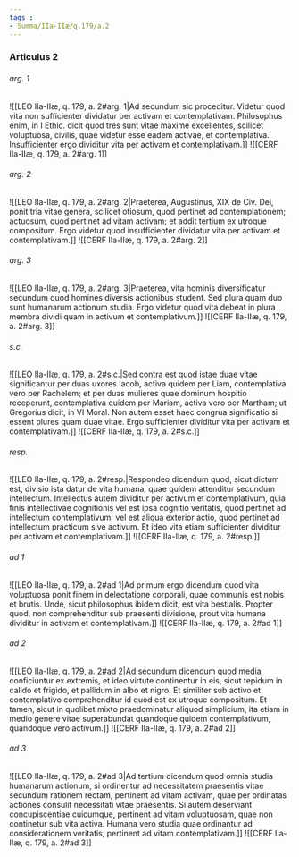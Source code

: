 ```yaml
---
tags : 
- Summa/IIa-IIæ/q.179/a.2
---
```


### Articulus 2

###### arg. 1
![[LEO IIa-IIæ, q. 179, a. 2#arg. 1|Ad secundum sic proceditur. Videtur quod vita non sufficienter dividatur per activam et contemplativam. Philosophus enim, in I Ethic. dicit quod tres sunt vitae maxime excellentes, scilicet voluptuosa, civilis, quae videtur esse eadem activae, et contemplativa. Insufficienter ergo dividitur vita per activam et contemplativam.]]
![[CERF IIa-IIæ, q. 179, a. 2#arg. 1]]

###### arg. 2
![[LEO IIa-IIæ, q. 179, a. 2#arg. 2|Praeterea, Augustinus, XIX de Civ. Dei, ponit tria vitae genera, scilicet otiosum, quod pertinet ad contemplationem; actuosum, quod pertinet ad vitam activam; et addit tertium ex utroque compositum. Ergo videtur quod insufficienter dividatur vita per activam et contemplativam.]]
![[CERF IIa-IIæ, q. 179, a. 2#arg. 2]]

###### arg. 3
![[LEO IIa-IIæ, q. 179, a. 2#arg. 3|Praeterea, vita hominis diversificatur secundum quod homines diversis actionibus student. Sed plura quam duo sunt humanarum actionum studia. Ergo videtur quod vita debeat in plura membra dividi quam in activum et contemplativum.]]
![[CERF IIa-IIæ, q. 179, a. 2#arg. 3]]

###### s.c.
![[LEO IIa-IIæ, q. 179, a. 2#s.c.|Sed contra est quod istae duae vitae significantur per duas uxores Iacob, activa quidem per Liam, contemplativa vero per Rachelem; et per duas mulieres quae dominum hospitio receperunt, contemplativa quidem per Mariam, activa vero per Martham; ut Gregorius dicit, in VI Moral. Non autem esset haec congrua significatio si essent plures quam duae vitae. Ergo sufficienter dividitur vita per activam et contemplativam.]]
![[CERF IIa-IIæ, q. 179, a. 2#s.c.]]

###### resp.
![[LEO IIa-IIæ, q. 179, a. 2#resp.|Respondeo dicendum quod, sicut dictum est, divisio ista datur de vita humana, quae quidem attenditur secundum intellectum. Intellectus autem dividitur per activum et contemplativum, quia finis intellectivae cognitionis vel est ipsa cognitio veritatis, quod pertinet ad intellectum contemplativum; vel est aliqua exterior actio, quod pertinet ad intellectum practicum sive activum. Et ideo vita etiam sufficienter dividitur per activam et contemplativam.]]
![[CERF IIa-IIæ, q. 179, a. 2#resp.]]

###### ad 1
![[LEO IIa-IIæ, q. 179, a. 2#ad 1|Ad primum ergo dicendum quod vita voluptuosa ponit finem in delectatione corporali, quae communis est nobis et brutis. Unde, sicut philosophus ibidem dicit, est vita bestialis. Propter quod, non comprehenditur sub praesenti divisione, prout vita humana dividitur in activam et contemplativam.]]
![[CERF IIa-IIæ, q. 179, a. 2#ad 1]]

###### ad 2
![[LEO IIa-IIæ, q. 179, a. 2#ad 2|Ad secundum dicendum quod media conficiuntur ex extremis, et ideo virtute continentur in eis, sicut tepidum in calido et frigido, et pallidum in albo et nigro. Et similiter sub activo et contemplativo comprehenditur id quod est ex utroque compositum. Et tamen, sicut in quolibet mixto praedominatur aliquod simplicium, ita etiam in medio genere vitae superabundat quandoque quidem contemplativum, quandoque vero activum.]]
![[CERF IIa-IIæ, q. 179, a. 2#ad 2]]

###### ad 3
![[LEO IIa-IIæ, q. 179, a. 2#ad 3|Ad tertium dicendum quod omnia studia humanarum actionum, si ordinentur ad necessitatem praesentis vitae secundum rationem rectam, pertinent ad vitam activam, quae per ordinatas actiones consulit necessitati vitae praesentis. Si autem deserviant concupiscentiae cuicumque, pertinent ad vitam voluptuosam, quae non continetur sub vita activa. Humana vero studia quae ordinantur ad considerationem veritatis, pertinent ad vitam contemplativam.]]
![[CERF IIa-IIæ, q. 179, a. 2#ad 3]]

